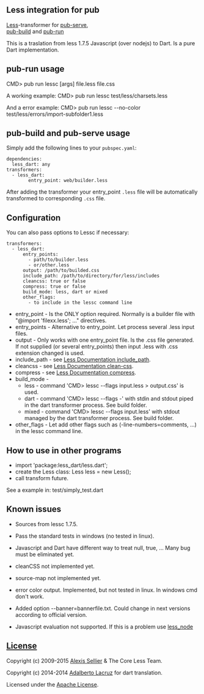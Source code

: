 ## Less integration for pub

[Less](http://lesscss.org/)-transformer for [pub-serve](http://pub.dartlang.org/doc/pub-serve.html),  
[pub-build](http://pub.dartlang.org/doc/pub-build.html) and [pub-run](https://www.dartlang.org/tools/pub/cmd/pub-run.html)

This is a traslation from less 1.7.5 Javascript (over nodejs) to Dart. Is a pure Dart implementation.

## pub-run usage

CMD> pub run lessc [args] file.less file.css

A working example:
CMD> pub run lessc test/less/charsets.less

And a error example:
CMD> pub run lessc --no-color test/less/errors/import-subfolder1.less


## pub-build and pub-serve usage

Simply add the following lines to your `pubspec.yaml`:

    dependencies:
      less_dart: any
    transformers:
      - less_dart:
      		entry_point: web/builder.less

After adding the transformer your entry_point `.less` file will be automatically transformed to
corresponding `.css` file.

## Configuration

You can also pass options to Lessc if necessary:

    transformers:
      - less_dart:
          entry_points: 
          	- path/to/builder.less
          	- or/other.less
          output: /path/to/builded.css
          include_path: /path/to/directory/for/less/includes
          cleancss: true or false
          compress: true or false
          build_mode: less, dart or mixed
          other_flags:
            - to include in the lessc command line
          
- entry_point - Is the ONLY option required. Normally is a builder file with "@import 'filexx.less'; ..." directives.
- entry_points - Alternative to entry_point. Let process several .less input files.
- output - Only works with one entry_point file. Is the .css file generated. 
		If not supplied (or several entry_points) then input .less with .css extension changed is used.
- include_path - see [Less Documentation include_path](http://lesscss.org/usage/#command-line-usage-include-paths).
- cleancss - see [Less Documentation clean-css](http://lesscss.org/usage/#command-line-usage-clean-css).
- compress - see [Less Documentation compress](http://lesscss.org/usage/#command-line-usage-compress).
- build_mode -
	- less - command 'CMD> lessc --flags input.less > output.css' is used.
	- dart - command 'CMD> lessc --flags -' with stdin and stdout piped in the dart transformer process. See build folder.
	- mixed - command 'CMD> lessc --flags input.less' with stdout managed by the dart transformer process. See build folder.
- other_flags - Let add other flags such as (-line-numbers=comments, ...) in the lessc command line.


## How to use in other programs

- import 'package:less_dart/less.dart';
- create the Less class: Less less = new Less();
- call transform future.

See a example in: test/simply_test.dart

## Known issues

- Sources from lessc 1.7.5.
- Pass the standard tests in windows (no tested in linux).
- Javascript and Dart have different way to treat null, true, ... Many bug must be eliminated yet.
- cleanCSS not implemented yet.
- source-map not implemented yet.
- error color output. Implemented, but not tested in linux. In windows cmd don't work.
- Added option --banner=bannerfile.txt. Could change in next versions according to official version.

- Javascript evaluation not supported. If this is a problem use [less_node](https://pub.dartlang.org/packages/less_node)


## [License](LICENSE)

Copyright (c) 2009-2015 [Alexis Sellier](http://cloudhead.io/) & The Core Less Team.

Copyright (c) 2014-2014 [Adalberto Lacruz](Adalberto.Lacruz@gmail.com) for dart translation.

Licensed under the [Apache License](LICENSE).
